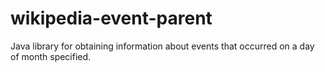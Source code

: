 wikipedia-event-parent
======================

Java library for obtaining information about events that occurred on a day of month specified. 